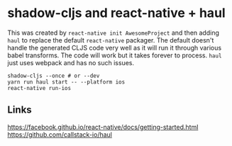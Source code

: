 # shadow-cljs and react-native + haul

This was created by `react-native init AwesomeProject` and then adding `haul` to replace the default `react-native` packager. The default doesn't handle the generated CLJS code very well as it will run it through various babel transforms. The code will work but it takes forever to process. `haul` just uses webpack and has no such issues.

```
shadow-cljs --once # or --dev
yarn run haul start -- --platform ios
react-native run-ios
```

## Links
https://facebook.github.io/react-native/docs/getting-started.html
https://github.com/callstack-io/haul